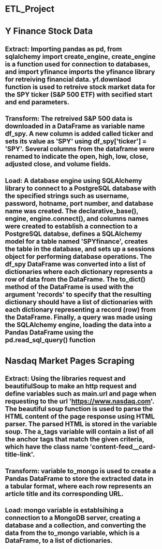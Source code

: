 # ETL_Project

# Y Finance Stock Data

## Extract: Importing pandas as pd, from sqlalchemy import create_engine, create_engine is a function used for connection to databases, and import yfinance imports the yfinance library for retreiving financial data. yf.downlaod function is used to retreive stock market data for the SPY ticker (S&P 500 ETF) with secified start and end parameters. 

## Transform: The retreived S&P 500 data is downloaded in a DataFrame as variable name df_spy. A new column is added called ticker and sets its value as 'SPY' using df_spy['ticker'] = 'SPY'. Several columns from the dataframe were renamed to indicate the open, high, low, close, adjusted close, and volume fields. 

## Load: A database engine using SQLAlchemy library to connect to a PostgreSQL database with the specified strings such as username, password, hotname, port number, and database name was created. The declarative_base(), engine, engine.connect(), and columns names were created to establish a connection to a PostgreSQL databse, defines a SQLAlchemy model for a table named 'SPYfinance', creates the table in the database, and sets up a sessions object for performing database operations. The df_spy DataFrame was converted into a list of dictionaries where each dictionary represents a row of data from the DataFrame. The to_dict() method of the DataFrame is used with the argument 'records' to specify that the resulting dictionary should have a list of dictionaries with each dictionary representing a record (row) from the DataFrame. Finally, a query was made using the SQLAlchemy engine, loading the data into a Pandas DataFrame using the pd.read_sql_query() function



# Nasdaq Market Pages Scraping

## Extract: Using the libraries request and beautifulSoup to make an http request and define variables such as main.url and page when requesting to the url 'https://www.nasdaq.com'. The beautiful soup function is used to parse the HTML content of the page response using HTML parser. The parsed HTML is stored in the variable soup. The a_tags variable will contain a list of all the anchor tags that match the given criteria, which have the class name 'content-feed__card-title-link'. 

## Transform: variable to_mongo is used to create a Pandas DataFrame to store the extracted data in a tabular format, where each row represents an article title and its corresponding URL. 

## Load: mongo variable is establsihing a connection to a MongoDB server, creating a database and a collection, and converting the data from the to_mongo variable, which is a DataFrame, to a list of dictionaries. 

